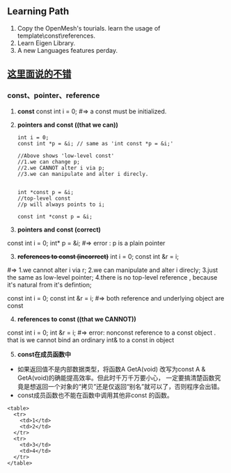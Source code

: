 ## Learning Path
1. Copy the OpenMesh's tourials. learn the usage of template\const\references.
2. Learn Eigen Library.
3. A new Languages features perday.

[这里面说的不错](http://www.cnblogs.com/wintergrass/archive/2011/04/15/2015020.html)  
---

### const、pointer、reference
1. **const**
const int i = 0; #=> a const must be initialized. 

1. **pointers and const ((that we can))**  
   	```
	int i = 0;
	const int *p = &i; // same as 'int const *p = &i;'

	//Above shows 'low-level const'
	//1.we can change p;
	//2.we CANNOT alter i via p; 
	//3.we can manipulate and alter i direcly.
	```	
	```

	int *const p = &i;
	//top-level const 
	//p will always points to i;

  	``` 
	`const int *const p = &i;`


2. **pointers and const (correct)**

const int i = 0;
int* p = &i;
#=> error : p is a plain pointer

3. **~~~~references to const (incorrect)~~~~**
int i = 0;
const int &r = i; 

#=> 1.we cannot alter i via r; 2.we can manipulate and alter i direcly;
    3.just the same as low-level pointer; 4.there is no top-level reference , because it's natural from it's defintion;
    
const int i = 0;
const int &r = i;
#=> both reference and underlying object are const

4. **references to const ((that we CANNOT))**

const int i = 0;
int &r = i;
#=> error: nonconst reference to a const object . that is we cannot bind an ordinary int& to a const in object

5. **const在成员函数中**
- 如果返回值不是内部数据类型，将函数A GetA(void) 改写为const A & GetA(void)的确能提高效率。但此时千万千万要小心，
一定要搞清楚函数究竟是想返回一个对象的“拷贝”还是仅返回“别名”就可以了，否则程序会出错。
- const成员函数也不能在函数中调用其他非const 的函数。
```
<table>
  <tr>
    <td>1</td>
    <td>2</td>
  </tr>
  <tr>
    <td>3</td>
    <td>4</td>
  </tr>
</table>
```

